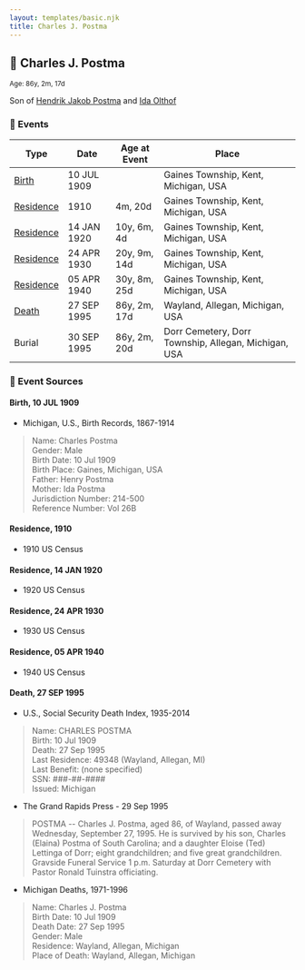 ```yaml
---
layout: templates/basic.njk
title: Charles J. Postma
---
```

## 🔵 Charles J. Postma
<small>Age: 86y, 2m, 17d</small>

Son of [Hendrik Jakob Postma](/people/3/31727152) and [Ida Olthof](/people/6/60020862)

### 📆 Events

Type | Date | Age at Event | Place
------ | ------ | ------ | ------
[Birth](#event-event-2) | 10 JUL 1909 |  | Gaines Township, Kent, Michigan, USA
[Residence](#event-event-0) | 1910 | 4m, 20d | Gaines Township, Kent, Michigan, USA
[Residence](#event-event-1) | 14 JAN 1920 | 10y, 6m, 4d | Gaines Township, Kent, Michigan, USA
[Residence](#event-event-2) | 24 APR 1930 | 20y, 9m, 14d | Gaines Township, Kent, Michigan, USA
[Residence](#event-event-3) | 05 APR 1940 | 30y, 8m, 25d | Gaines Township, Kent, Michigan, USA
[Death](#event-event-7) | 27 SEP 1995 | 86y, 2m, 17d | Wayland, Allegan, Michigan, USA
Burial | 30 SEP 1995 | 86y, 2m, 20d | Dorr Cemetery, Dorr Township, Allegan, Michigan, USA

### 📰 Event Sources

#### <a id="event-event-2"></a> Birth, 10 JUL 1909
* Michigan, U.S., Birth Records, 1867-1914
>   
  > Name: Charles Postma  
  > Gender: Male  
  > Birth Date: 10 Jul 1909  
  > Birth Place: Gaines, Michigan, USA  
  > Father: Henry Postma  
  > Mother: Ida Postma  
  > Jurisdiction Number: 214-500  
  > Reference Number: Vol 26B  
  >

#### <a id="event-event-0"></a> Residence, 1910
* 1910 US Census

#### <a id="event-event-1"></a> Residence, 14 JAN 1920
* 1920 US Census

#### <a id="event-event-2"></a> Residence, 24 APR 1930
* 1930 US Census

#### <a id="event-event-3"></a> Residence, 05 APR 1940
* 1940 US Census

#### <a id="event-event-7"></a> Death, 27 SEP 1995
* U.S., Social Security Death Index, 1935-2014
>   
  > Name: CHARLES POSTMA  
  > Birth: 10 Jul 1909  
  > Death: 27 Sep 1995  
  > Last Residence: 49348 (Wayland, Allegan, MI)  
  > Last Benefit: (none specified)  
  > SSN: ###-##-####  
  > Issued: Michigan
* The Grand Rapids Press  - 29 Sep 1995
>   
  > POSTMA -- Charles J. Postma, aged 86, of Wayland, passed away Wednesday, September 27, 1995. He is survived by his son, Charles (Elaina) Postma of South Carolina; and a daughter Eloise (Ted) Lettinga of Dorr; eight grandchildren; and five great grandchildren. Gravside Funeral Service 1 p.m. Saturday at Dorr Cemetery with Pastor Ronald Tuinstra officiating.
* Michigan Deaths, 1971-1996
>   
  > Name:  Charles J. Postma  
  > Birth Date: 10 Jul 1909  
  > Death Date: 27 Sep 1995  
  > Gender: Male  
  > Residence: Wayland, Allegan, Michigan  
  > Place of Death: Wayland, Allegan, Michigan
